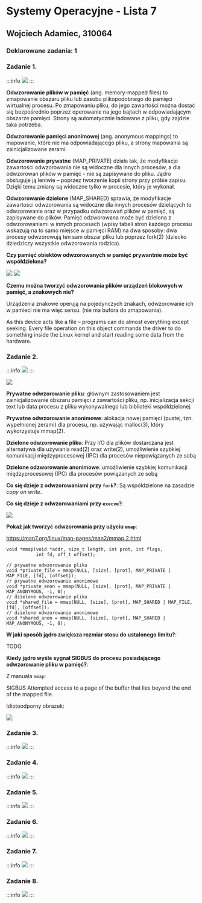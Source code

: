 # Systemy Operacyjne - Lista 7

## Wojciech Adamiec, 310064

### Deklarowane zadania: 1

### Zadanie 1.
:::info
![](https://i.imgur.com/gpBR2me.png)
:::

**Odwzorowanie plików w pamięć** (ang. memory-mapped files) to zmapowanie obszaru pliku lub zasobu plikopodobnego do pamięci wirtualnej procesu. Po zmapowaniu pliku, do jego zawartości można dostać się bezpośrednio poprzez operowanie na jego bajtach w odpowiadającym obszarze pamięci. Strony są automatycznie ładowane z pliku, gdy zajdzie taka potrzeba.

**Odwzorowanie pamięci anonimowej** (ang. anonymous mappings) to mapowanie, które nie ma odpowiadającego pliku, a strony mapowania są zainicjalizowane zerami.

**Odwzorowanie prywatne** (MAP_PRIVATE) działa tak, że modyfikacje zawartości odwzorowania nie są widoczne dla innych procesów, a dla odwzorowań plików w pamięć - nie są zapisywane do pliku. Jądro obsługuje ją leniwie – poprzez tworzenie kopii strony przy próbie zapisu. Dzięki temu zmiany są widoczne tylko w procesie, który je wykonał.

**Odwzorowanie dzielone** (MAP_SHARED) sprawia, że modyfikacje zawartości odwzorowania są widoczne dla innych procesów dzielących to odwzorowanie oraz w przypadku odwzorowań plików w pamięć, są zapisywane do plików. Pamięć odzworowana może być dzielona z odwzorowaniami w innych procesach (wpisy tabeli stron każdego procesu wskazują na to samo miejsce w pamięci RAM) na dwa sposoby: dwa procesy odwzorowują ten sam obszar pliku lub poprzez fork(2) (dziecko dziedziczy wszystkie odwzorowania rodzica).

**Czy pamięć obiektów odwzorowanych w pamięć prywantnie może być współdzielona?**

![](https://i.imgur.com/YlWp7AU.png)
![](https://i.imgur.com/ROe3Ama.png)

**Czemu można tworzyć odwzorowania plików urządzeń blokowych w pamięć, a znakowych nie?**

Urządzenia znakowe operują na pojedynczych znakach, odwzorowanie ich w pamieci nie ma więc sensu. (nie ma bufora do zmapowania).

As this device acts like a file – programs can do almost everything except seeking. Every file operation on this object commands the driver to do something inside the Linux kernel and start reading some data from the hardware.

### Zadanie 2.
:::info
![](https://i.imgur.com/cmQfEVF.png)
:::

![](https://i.imgur.com/CGkveAZ.png)

**Prywatne odwzorowanie pliku**: głównym zastosowaniem jest zainicjalizowanie obszaru pamięci z zawartości pliku, np. inicjalizacja sekcji text lub data procesu z pliku wykonywalnego lub biblioteki współdzielonej.

**Prywatne odwzorowanie anonimowe**: alokacja nowej pamięci (pustej, tzn. wypełnionej zerami) dla procesu, np. używając malloc(3), który wykorzystuje mmap(2).

**Dzielone odwzorowanie pliku**: Przy I/O dla plików dostarczana jest alternatywa dla używania read(2) oraz write(2), umożliwienie szybkiej komunikacji międzyprocesowej (IPC) dla procesów niepowiązanych ze sobą

**Dzielone odzworowanie anonimowe**: umożliwienie szybkiej komunikacji międzyprocesowej (IPC) dla procesów powiązanych ze sobą

**Co się dzieje z odwzorowaniami przy `fork`?**:
Są współdzielone na zasadzie *copy on write*.

**Co się dzieje z odwzorowaniami przy `execve`?**:

![](https://i.imgur.com/t0A9Ir6.png)

**Pokaż jak tworzyć odwzorowania przy użyciu `mmap`**:

https://man7.org/linux/man-pages/man2/mmap.2.html

```c=
void *mmap(void *addr, size_t length, int prot, int flags,
           int fd, off_t offset);
           
// prywatne odwzorowanie pliku
void *private_file = mmap(NULL, [size], [prot], MAP_PRIVATE | MAP_FILE, [fd], [offset]);
// prywatne odwzorowanie anonimowe
void *private_anon = mmap(NULL, [size], [prot], MAP_PRIVATE | MAP_ANONYMOUS, -1, 0);
// dzielone odwzorowanie pliku
void *shared_file = mmap(NULL, [size], [prot], MAP_SHARED | MAP_FILE, [fd], [offset]);
// dzielone odwzorowanie anonimowe
void *shared_anon = mmap(NULL, [size], [prot], MAP_SHARED | MAP_ANONYMOUS, -1, 0);
```

**W jaki sposób jądro zwiększa rozmiar stosu do ustalonego limitu?**:

TODO

**Kiedy jądro wyśle sygnał SIGBUS do procesu posiadającego odwzorowanie pliku w pamięć?**:

Z manuala `mmap`:

SIGBUS Attempted access to a page of the buffer that lies beyond the end of the mapped file.

Idiotoodporny obrazek:

![](https://i.imgur.com/HdmDOCw.png)


### Zadanie 3.
:::info
![](https://i.imgur.com/4axSIyo.png)
:::

### Zadanie 4.
:::info
![](https://i.imgur.com/qOjeXmF.png)
:::

### Zadanie 5.
:::info
![](https://i.imgur.com/NB5mzbJ.png)
:::

### Zadanie 6.
:::info
![](https://i.imgur.com/1RkWvFo.png)
:::

### Zadanie 7.
:::info
![](https://i.imgur.com/Q6SObbW.png)
:::

### Zadanie 8.
:::info
![](https://i.imgur.com/euBUaVH.png)
:::